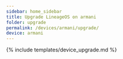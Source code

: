 ```yaml
---
sidebar: home_sidebar
title: Upgrade LineageOS on armani
folder: upgrade
permalink: /devices/armani/upgrade/
device: armani
---
```

{% include templates/device_upgrade.md %}
